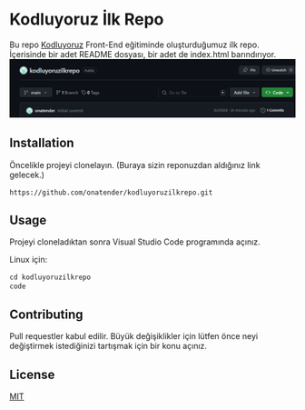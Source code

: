# Kodluyoruz İlk Repo
Bu repo [Kodluyoruz]() Front-End eğitiminde oluşturduğumuz ilk repo. İçerisinde bir adet README dosyası, bir adet de index.html barındırıyor.
![foto](foto.png)

## Installation
Öncelikle projeyi clonelayın. (Buraya sizin reponuzdan aldığınız link gelecek.)
```
https://github.com/onatender/kodluyoruzilkrepo.git
```

## Usage

Projeyi cloneladıktan sonra Visual Studio Code programında açınız.

Linux için:

```
cd kodluyoruzilkrepo
code
```

## Contributing
Pull requestler kabul edilir. Büyük değişiklikler için lütfen önce neyi değiştirmek istediğinizi tartışmak için bir konu açınız.

## License

[MIT]()

